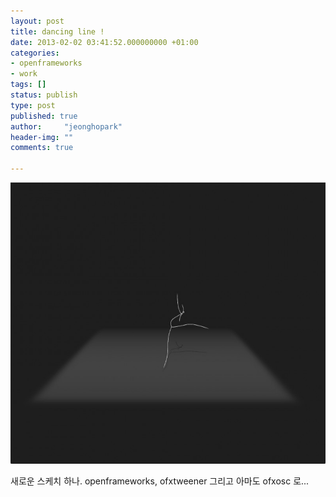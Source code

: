 ```yaml
---
layout: post
title: dancing line !
date: 2013-02-02 03:41:52.000000000 +01:00
categories:
- openframeworks
- work
tags: []
status: publish
type: post
published: true
author:     "jeonghopark"
header-img: ""
comments: true

---
```

<p><img src="/assets/main_view_01-800x600.jpg" alt="main_view_01" width="600" height="450" class="alignnone size-large wp-image-3607" /></p>
<p>새로운 스케치 하나.
openframeworks, ofxtweener 그리고 아마도 ofxosc 로...</p>
